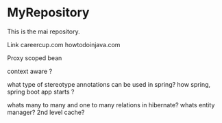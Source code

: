 # MyRepository
This is the mai repository.


Link
careercup.com
howtodoinjava.com

Proxy scoped bean

context aware ?

what type of stereotype annotations can be used in spring?
how spring, spring boot app starts ?

whats many to many and one to many relations in hibernate?
whats entity manager?
2nd level cache?

